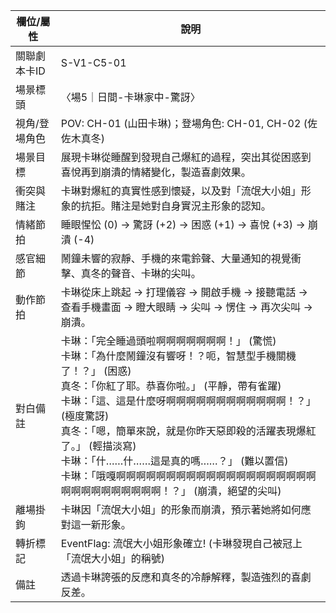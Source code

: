 | 欄位/屬性 | 說明 |
|---|---|
| 關聯劇本卡ID | S-V1-C5-01 |
| 場景標頭 | 〈場5｜日間-卡琳家中-驚訝〉 |
| 視角/登場角色 | POV: CH-01 (山田卡琳)；登場角色: CH-01, CH-02 (佐佐木真冬) |
| 場景目標 | 展現卡琳從睡醒到發現自己爆紅的過程，突出其從困惑到喜悅再到崩潰的情緒變化，製造喜劇效果。 |
| 衝突與賭注 | 卡琳對爆紅的真實性感到懷疑，以及對「流氓大小姐」形象的抗拒。賭注是她對自身實況主形象的認知。 |
| 情緒節拍 | 睡眼惺忪 (0) -> 驚訝 (+2) -> 困惑 (+1) -> 喜悅 (+3) -> 崩潰 (-4) |
| 感官細節 | 鬧鐘未響的寂靜、手機的來電鈴聲、大量通知的視覺衝擊、真冬的聲音、卡琳的尖叫。 |
| 動作節拍 | 卡琳從床上跳起 -> 打理儀容 -> 開啟手機 -> 接聽電話 -> 查看手機畫面 -> 瞪大眼睛 -> 尖叫 -> 愣住 -> 再次尖叫 -> 崩潰。 |
| 對白備註 | 卡琳：「完全睡過頭啦啊啊啊啊啊啊啊！」 (驚慌)<br>卡琳：「為什麼鬧鐘沒有響呀！？呃，智慧型手機關機了！？」 (困惑)<br>真冬：「你紅了耶。恭喜你啦。」 (平靜，帶有雀躍)<br>卡琳：「這、這是什麼呀啊啊啊啊啊啊啊啊啊啊啊啊！？」 (極度驚訝)<br>真冬：「嗯，簡單來說，就是你昨天惡即殺的活躍表現爆紅了。」 (輕描淡寫)<br>卡琳：「什……什……這是真的嗎……？」 (難以置信)<br>卡琳：「哦嘎啊啊啊啊啊啊啊啊啊啊啊啊啊啊啊啊啊啊啊啊啊啊啊啊啊啊啊啊啊啊！？」 (崩潰，絕望的尖叫) |
| 離場掛鉤 | 卡琳因「流氓大小姐」的形象而崩潰，預示著她將如何應對這一新形象。 |
| 轉折標記 | EventFlag: 流氓大小姐形象確立! (卡琳發現自己被冠上「流氓大小姐」的稱號) |
| 備註 | 透過卡琳誇張的反應和真冬的冷靜解釋，製造強烈的喜劇反差。 |
